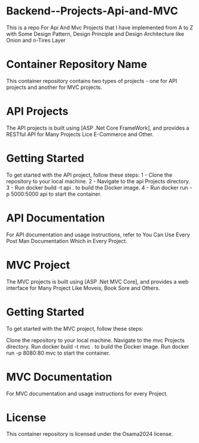 # Backend--Projects-Api-and-MVC
This is a repo For Api And Mvc Projects that I have implemented from A to Z with Some Design Pattern, Design Principle and Design Architecture like Onion and n-Tires Layer
# Container Repository Name
This container repository contains two types of projects - one for API projects and another for MVC projects.
# API Projects
The API projects is built using [ASP .Net Core FrameWork], and provides a RESTful API for Many Projects Lice E-Commerce and Other.
# Getting Started
To get started with the API project, follow these steps:
    1 - Clone the repository to your local machine.
    2 - Navigate to the api Projects directory.
    3 - Run docker build -t api . to build the Docker image.
    4 - Run docker run -p 5000:5000 api to start the container.
# API Documentation
For API documentation and usage instructions, refer to You Can Use Every Post Man Documentation Which in Every Project.
# MVC Project
The MVC projects is built using [ASP .Net MVC Core], and provides a web interface for Many Project Like Moveis, Book Sore and Others.

# Getting Started
To get started with the MVC project, follow these steps:

Clone the repository to your local machine.
Navigate to the mvc Projects directory.
Run docker build -t mvc . to build the Docker image.
Run docker run -p 8080:80 mvc to start the container.
# MVC Documentation
For MVC documentation and usage instructions for every Project.

# License
This container repository is licensed under the Osama2024 license.



